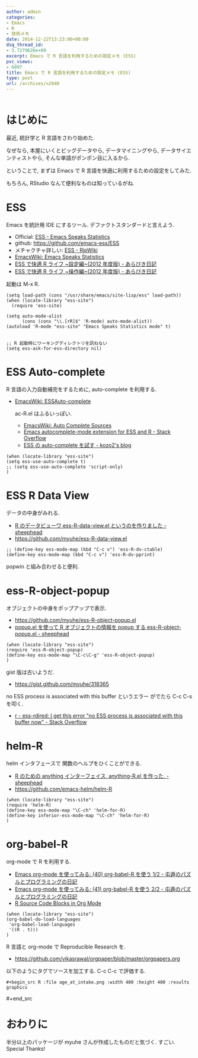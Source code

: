 ```yaml
---
author: admin
categories:
- Emacs
- R
- 技術メモ
date: 2014-12-22T13:23:00+00:00
dsq_thread_id:
- 3.7279626e+09
excerpt: Emacs で R 言語を利用するための設定メモ (ESS)
pvc_views:
- 6097
title: Emacs で R 言語を利用するための設定メモ (ESS)
type: post
url: /archives/=2840
---
```


<img alt="" src="http://futurismo.biz/wp-content/uploads/emacs_logo.jpg"/>

はじめに
========

最近, 統計学と R 言語をさわり始めた.

なぜなら, 本屋にいくとビッグデータやら, データマイニングやら,
データサイエンティストやら, そんな単語がポンポン目に入るから.

ということで, まずは Emacs で R
言語を快適に利用するための設定をしてみた.

もちろん, RStudio なんて便利なものは知っているがね.

ESS
===

Emacs を統計用 IDE にするツール. デファクトスタンダードと言えよう.

-   Official: [ESS - Emacs Speaks Statistics](http://ess.r-project.org/)
-   github: <https://github.com/emacs-ess/ESS>
-   メチャクチャ詳しい: [ESS -
    RjpWiki](http://www.okada.jp.org/RWiki/?ESS)
-   [EmacsWiki: Emacs Speaks
    Statistics](http://www.emacswiki.org/emacs/EmacsSpeaksStatistics)
-   [ESS で快適 R ライフ \~設定編\~(2012 年度版) -
    あらびき日記](http://d.hatena.ne.jp/a_bicky/20120415/1334490586)
-   [ESS で快適 R ライフ \~操作編\~(2012 年度版) -
    あらびき日記](http://d.hatena.ne.jp/a_bicky/20120422/1335086814)

起動は M-x R.

``` {.commonlisp}
(setq load-path (cons "/usr/share/emacs/site-lisp/ess" load-path))
(when (locate-library "ess-site")
  (require 'ess-site)

(setq auto-mode-alist
      (cons (cons "\\.[rR]$" 'R-mode) auto-mode-alist))
(autoload 'R-mode "ess-site" "Emacs Speaks Statistics mode" t)


;; R 起動時にワーキングディレクトリを訊ねない
(setq ess-ask-for-ess-directory nil)
```

ESS Auto-complete
=================

R 言語の入力自動補完をするために, auto-complete を利用する.

-   [EmacsWiki:
    ESSAuto-complete](http://www.emacswiki.org/emacs/ESSAuto-complete)

    ac-R.el はふるいっぽい.
    -   [EmacsWiki: Auto Complete
        Sources](http://www.emacswiki.org/emacs/AutoCompleteSources#toc2)
    -   [Emacs autocomplete-mode extension for ESS and R - Stack
        Overflow](http://stackoverflow.com/questions/4682459/emacs-autocomplete-mode-extension-for-ess-and-r)
    -   [ESS の auto-complete を試す - kozo2's
        blog](http://kozo2.hatenablog.com/entry/2012/04/14/050121)

``` {.commonlisp}
(when (locate-library "ess-site")
(setq ess-use-auto-complete t)
;; (setq ess-use-auto-complete 'script-only)
)
```

ESS R Data View
===============

データの中身がみれる.

-   [R のデータビューワ ess-R-data-view.el というのを作りました -
    sheephead](http://sheephead.homelinux.org/2013/05/10/7019/)
-   <https://github.com/myuhe/ess-R-data-view.el>

``` {.commonlisp}
;; (define-key ess-mode-map (kbd "C-c v") 'ess-R-dv-ctable)
(define-key ess-mode-map (kbd "C-c v") 'ess-R-dv-pprint)
```

popwin と組み合わせると便利.

ess-R-object-popup
==================

オブジェクトの中身をポップアップで表示.

-   <https://github.com/myuhe/ess-R-object-popup.el>
-   [popup.el を使って R オブジェクトの情報を popup する
    ess-R-object-popup.el -
    sheephead](http://sheephead.homelinux.org/2010/03/02/1807/)

``` {.commonlisp}
(when (locate-library "ess-site")
(require 'ess-R-object-popup)
(define-key ess-mode-map "\C-c\C-g" 'ess-R-object-popup)
)
```

gist 版は古いようだ.

-   <https://gist.github.com/myuhe/318365>

no ESS process is associated with this buffer というエラー がでたら C-c
C-s を叩く.

-   [r - ess-rdired: I get this error "no ESS process is associated with
    this buffer now" - Stack
    Overflow](http://stackoverflow.com/questions/13930713/ess-rdired-i-get-this-error-no-ess-process-is-associated-with-this-buffer-now)

helm-R
======

helm インタフェースで 関数のヘルプをひくことができる.

-   [R のための anything インターフェイス, anything-R.el を作った. -
    sheephead](http://sheephead.homelinux.org/2010/05/24/1846/)
-   <https://github.com/emacs-helm/helm-R>

``` {.commonlisp}
(when (locate-library "ess-site")
(require 'helm-R)
(define-key ess-mode-map "\C-ch" 'helm-for-R)
(define-key inferior-ess-mode-map "\C-ch" 'helm-for-R)
)
```

org-babel-R
===========

org-mode で R を利用する.

-   [Emacs org-mode を使ってみる: (40) org-babel-R を使う 1/2 -
    屯遁のパズルとプログラミングの日記](http://d.hatena.ne.jp/tamura70/20100315/org)
-   [Emacs org-mode を使ってみる: (41) org-babel-R を使う 2/2 -
    屯遁のパズルとプログラミングの日記](http://d.hatena.ne.jp/tamura70/20100316/org)
-   [R Source Code Blocks in Org
    Mode](http://orgmode.org/worg/org-contrib/babel/languages/ob-doc-R.html)

``` {.commonlisp}
(when (locate-library "ess-site")
(org-babel-do-load-languages
 'org-babel-load-languages
 '((R . t)))
)
```

R 言語と org-mode で Reproducible Research を.

-   <https://github.com/vikasrawal/orgpaper/blob/master/orgpapers.org>

以下のようにタグでソースを加工する. C-c C-c で評価する.

``` {.org-mode}
#+begin_src R :file age_at_intake.png :width 400 :height 400 :results graphics
```

\#+end\_src

おわりに
========

半分以上のパッケージが myuhe さんが作成したものだと気づく. すごい.
Special Thanks!
